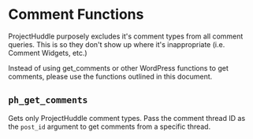 # Comment Functions
ProjectHuddle purposely excludes it's comment types from all comment queries. 
This is so they don't show up where it's inappropriate (i.e. Comment Widgets, etc.)

Instead of using get_comments or other WordPress functions to get comments, please use the functions outlined in this document.

## `ph_get_comments` <Badge text="3.0.0+" vertical="middle"/>
Gets only ProjectHuddle comment types. Pass the comment thread ID as the `post_id` argument
to get comments from a specific thread.